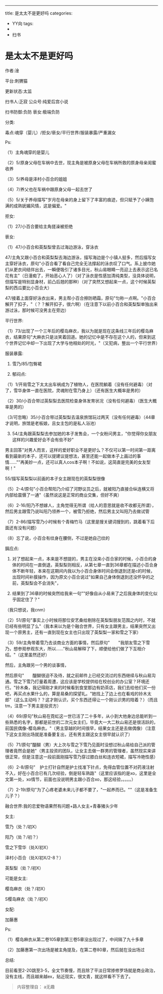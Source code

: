 ---
title: 是太太不是更好吗
categories:
- YY向
tags:
- 
- 扫书
# 是太太不是更好吗
作者:淦

平台:刺猬猫

更新状态:太监

扫书人:乏寂 公众号:纯爱后宫小说

扫书防御:负防 亵女:极端负防

分类:

毒点:魂穿（婴儿）/拒女/亵女/平行世界/服装暴露/严重漏女

Ps:

（1）主角魂穿的是婴儿

（2）5/原身父母在车祸中去世，现主角是被原身父母在车祸所救的原身母亲闺蜜收养

（3）5/养母是泽村小百合的姐姐

（4）7/养父也在车祸中跟原身父母一起去世了

（5）5/关于养母描写"岁月在母亲的身上留下了丰富的痕迹，但只赋予了小姨饱满的成熟妩媚风情，这是偏爱。"

拒女:

（1）27/小百合要给主角搓澡被拒绝

亵女:

（1）47/小百合和英梨梨曾去过海边游泳，穿泳衣

47/主角又跟小百合和英梨梨去海边游泳，描写海边是个小镇人挺多，然后描写女主穿好泳衣，原句"小百合看了看自己完全无法撑起的泳衣叹了口气。系上披巾她们从更衣间结伴出去，一瞬便吸引了诸多目光，秋山易眼睛一亮迎上去表示这已名花有主"（日漫痴了，开始恶心人了）（对了泳衣是性感加清纯类型，没具体说明，但描写是特别显身材，前凸后翘的那种）（对了突然又想起来一点，这个时候英梨梨的西瓜要比小百合大）

47/接着上面穿好泳衣出来，男主帮小百合擦防晒霜，原句"匀称一点啊。"小百合解开了扣子，"（？？解开扣子，很六啊）（在注意下以前小百合和英梨梨单独出来游过泳，那时候可没男主在旁边）

平行世界:

（1）73/出现了一个三年后的樱岛麻衣，我以为就是现在这条线三年后的樱岛麻衣，结果原句"大麻衣只是淡笑着回道。她的记忆中是不存在这个人的，但来到这个世界记忆中却一下出现了大学与他相处的时光，"（又犯病，整出一个平行世界）

服装暴露:

1.  雪乃/85/包臀裙

2.  郁闷点:

（1）1/开局雪之下太太出车祸成为了植物人，在医院躺着（没有任何避毒）（对了，雪华身体一直在医院，灵魂附在雪乃身上）（还有医生大概率是男的）

（2）30/小百合带过英梨梨去医院检查身体发育状况（没有任何避毒）（医生大概率是男的）

（3/可忽略）35/小百合带过英梨梨去温泉旅馆玩过两天（没有任何避毒）（44章才说明，旅馆是老板娘，且女主包的是私人浴池）

3.  54/主角跟英梨梨去参加她的本子发售会，一个女粉问男主，"你觉得你女朋友这样的兴趣爱好会不会有些不妙"

男主回答"对男人而言，这样的爱好职业不是更好么？不仅可以第一时间第一距离看到最新的本子，还可以提建议提想法，甚至还能一起做本子上画过的事情......""再美妙一点，还可以真人cos本子啊！不如说，这简直是完美的女友型啊！"

55/描写英梨梨以前画的本子女主跟现在的英梨梨很像

（5）2-4/原句"小百合帮阳乃介绍了河野议员之后，就被阳乃直接合纵连横又将内部给震慑了一通"（虽然说这是正常的商业交集，但好不爽）

（6）2-16/阳乃不想嫁人，主角觉得无所谓（给人的意思就是收不收都无所谓），然后男主跟雪乃说叫阳乃领养一个，被雪乃拒绝，然后男主又叫阳乃去做试管

（7）2-86/描写雪乃小时候有个青梅竹马（这里是搜关键词搜到的，跳着看下后面还有没有问题）

（8）忘了说，小百合有纹身在腰侧，不过是她自己纹的

膈应点:

1.  对了想起来一点，本来是不想提的，男主在没来小百合家的时候，小百合的身体的时间在一直倒退，英梨梨则相反，从第七章一直到36章都在描述小百合身体不断年轻，本来在这期间内我以为小百合身体时间会倒退到还是c的时候，出现时间补膜操作，因为原文小百合说过"如果自己身体倒退到还没怀孕的之前，英梨梨会不会消失"，

2.  结果到了36章的时候突然给我来一句""好像自从小易来了之后我身体的变化似乎固定住了？"

（我只想说，我cnm）

（2）51/原句"事实上小时候将那位安艺桑给剔除在英梨梨朋友范围之内时，不就已经有些明显了么"（我本来以为是个融合世界，只有女主跟男主，结果突然又出现一个原男主，还有一直到现在女主也只出现了英梨梨一家和雪之下家）

（3）59/主角带着雪乃去谈商业方面的事情，然后原句"　　"我朋友雪之下雪乃，想参观参观东大，所以......"秋山易解释了下，顺便给他们做了下互相介绍。"（这里虽然还好）

然后，主角跟另一个男的谈事情，

然后原句"　　醍醐很迫不及待，就之前邮件上已经交流过的东西继续与秋山易沟通。雪之下雪乃打量着周遭，这应该是学校提供给在校创业的办公室？环境还行。"铃木桑，我记得刚才来的时候看到食堂那边有奶茶店，我们去给他们买一份吧，再买点水果什么的，算是易桑的探望礼。"她找上了边上也在看戏的铃木太郎"（这么主动吗？？这才刚认识，买个东西还得让一个刚认识男的陪着？）（而且tm，注意一下男主是投资方）

（4）69/原句"秋山易在霓虹这一世已活了二十多年，从小到大他身边总能听到一些熟悉的名字，那都是前世的二次元女主们，毕竟大一大二秋山易还是很活跃的，前国民偶像-樱岛麻衣。"（男主穿越的时间很早，结果女主还是去做偶像）（注意下这女主刚出场就是准备要复出，还有男主跟这女主很早就认识了）

（5）71/原句"醍醐（男）大上次与雪之下雪乃见面时没想过秋山易给自己派的管理者竟然会是她"（男主投资的团队，让女主去做一群男的管理者，虽然现实来讲很正常，但是注意这一段前面刚描写雪乃穿过膝白丝和连衣短裙，描写冷艳性感）

（6）2-8/原句"　护士打针自然是护士找准下针点，免得血管位置不对药液注射不入，好在小百合已有几次经验，倒是轻车熟路"（这里应该指的是xo，这里是全文第一处，xo情节，前面也没说明男主跟小百合xo，那这经验，。。。。）

（7）2-19/原句"为了心疼老婆未来儿子都不要了，"一起养而已。""（这是准备生儿子？）

融合世界:我的恋爱物语果然有问题+路人女主+青春猪头少年

女主:

雪乃（处？/初X）

阳乃（处？/初？）

雪之下雪华（处X/初X）

泽村小百合（处X/初X/2-8？）

英梨梨（处？/初X）

可能是女主:

樱岛麻衣（处？/初X）

S樱岛麻衣（处？/初Ⅹ）

女配:

加藤惠

Ps:

（1）樱岛麻衣从第二卷105章到第三卷5章没出现过了，中间隔了九十多章

（2）加藤惠第一次出场是被主角提及，在第二卷80章，然后就在没出场过

总结:

目前看至2-20跳至3-5，全文节奏慢，而且除了平淡日常掺修罗场就是商业政治，没有主线，而且越来越ex，贴近现实，很文青，就这样看不下去了。

> 内容整理自： a无趣